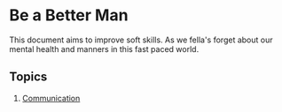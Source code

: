 # Be a Better Man

This document aims to improve soft skills. As we fella's forget about our mental health and manners in this fast paced world.

## Topics

1. [Communication](./docs/communication.md)
